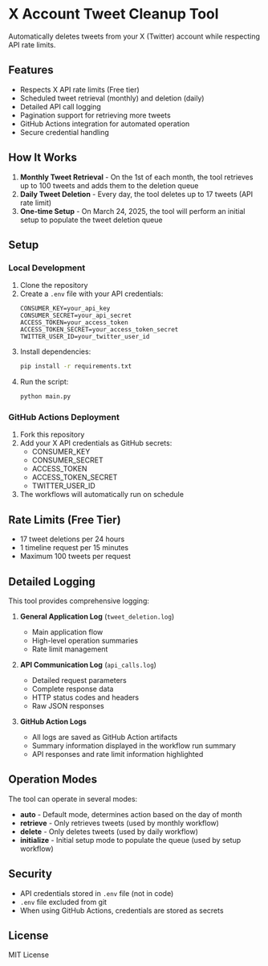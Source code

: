 # X Account Tweet Cleanup Tool

Automatically deletes tweets from your X (Twitter) account while respecting API rate limits.

## Features
- Respects X API rate limits (Free tier)
- Scheduled tweet retrieval (monthly) and deletion (daily)
- Detailed API call logging
- Pagination support for retrieving more tweets
- GitHub Actions integration for automated operation
- Secure credential handling

## How It Works
1. **Monthly Tweet Retrieval** - On the 1st of each month, the tool retrieves up to 100 tweets and adds them to the deletion queue
2. **Daily Tweet Deletion** - Every day, the tool deletes up to 17 tweets (API rate limit)
3. **One-time Setup** - On March 24, 2025, the tool will perform an initial setup to populate the tweet deletion queue

## Setup

### Local Development
1. Clone the repository
2. Create a `.env` file with your API credentials:
   ```
   CONSUMER_KEY=your_api_key
   CONSUMER_SECRET=your_api_secret
   ACCESS_TOKEN=your_access_token
   ACCESS_TOKEN_SECRET=your_access_token_secret
   TWITTER_USER_ID=your_twitter_user_id
   ```
3. Install dependencies:
   ```bash
   pip install -r requirements.txt
   ```
4. Run the script:
   ```bash
   python main.py
   ```

### GitHub Actions Deployment
1. Fork this repository
2. Add your X API credentials as GitHub secrets:
   - CONSUMER_KEY
   - CONSUMER_SECRET
   - ACCESS_TOKEN
   - ACCESS_TOKEN_SECRET
   - TWITTER_USER_ID
3. The workflows will automatically run on schedule

## Rate Limits (Free Tier)
- 17 tweet deletions per 24 hours
- 1 timeline request per 15 minutes
- Maximum 100 tweets per request

## Detailed Logging
This tool provides comprehensive logging:

1. **General Application Log** (`tweet_deletion.log`)
   - Main application flow
   - High-level operation summaries
   - Rate limit management

2. **API Communication Log** (`api_calls.log`)
   - Detailed request parameters
   - Complete response data
   - HTTP status codes and headers
   - Raw JSON responses

3. **GitHub Action Logs**
   - All logs are saved as GitHub Action artifacts
   - Summary information displayed in the workflow run summary
   - API responses and rate limit information highlighted

## Operation Modes
The tool can operate in several modes:

- **auto** - Default mode, determines action based on the day of month
- **retrieve** - Only retrieves tweets (used by monthly workflow)
- **delete** - Only deletes tweets (used by daily workflow)
- **initialize** - Initial setup mode to populate the queue (used by setup workflow)

## Security
- API credentials stored in `.env` file (not in code)
- `.env` file excluded from git
- When using GitHub Actions, credentials are stored as secrets

## License
MIT License
